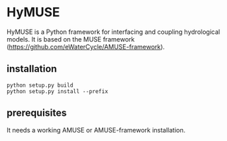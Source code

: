 # HyMUSE

HyMUSE is a Python framework for interfacing and coupling hydrological models. It is based on the MUSE framework (https://github.com/eWaterCycle/AMUSE-framework).

## installation ##

```
python setup.py build
python setup.py install --prefix
```

## prerequisites ##

It needs a working AMUSE or AMUSE-framework installation. 

